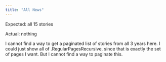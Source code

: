 ```yaml
---
title: "All News"
---
```


Expected: all 15 stories

Actual: nothing

I cannot find a way to get a paginated list of stories from all 3 years here. I could just show all of .RegularPagesRecursive, since that is exactly the set of pages I want. But I cannot find a way to paginate this.
